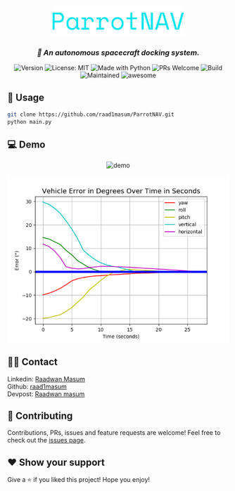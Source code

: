 <p align="center">
<img width="60%" alt="logo" src="./static/logo.png">
</p>
<h3 align="center"><i>🚀 An autonomous spacecraft docking system.</i></h3>
<p align="center">
  <img alt="Version" src="https://img.shields.io/badge/version-1.0-blue.svg?cacheSeconds=2592000" />
  <img alt="License: MIT" src="https://img.shields.io/badge/License-MIT-yellow.svg" />
  <img alt="Made with Python" src="https://img.shields.io/badge/Made%20with-Python-1f425f.svg" />
  <img alt="PRs Welcome" src="https://img.shields.io/badge/PRs-welcome-brightgreen.svg">
  <img alt="Build" src="https://api.travis-ci.com/raad1masum/personal-site.svg?branch=master&status=passed">
  <img alt="Maintained" src="https://img.shields.io/badge/Maintained-Yes-orange">
  <img alt="awesome" src="https://img.shields.io/badge/awesome-yes-blue">
</p>

## 🚀 Usage

```sh
git clone https://github.com/raad1masum/ParrotNAV.git
python main.py
```

## 💻 Demo

<p align="center">
<img alt="demo" src="https://media.giphy.com/media/WsYQ2kWp6cSq7NoiMp/giphy.gif"/>
  <br>
  <br>
<img alt="plot" src="./static/plot.png"/>
</p>

## 👨‍💻 Contact

Linkedin: [Raadwan Masum](https://www.linkedin.com/in/raadwan-masum-9147bb1a5)
<br>
Github: [raad1masum](https://github.com/raad1masum)
<br>
Devpost: [Raadwan masum](https://devpost.com/raad1masum)

## 🤝 Contributing

Contributions, PRs, issues and feature requests are welcome! Feel free to check out the [issues page](https://github.com/raad1masum/ParrotNAV/issues). 

## ❤️ Show your support

Give a ⭐️ if you liked this project!
Hope you enjoy!
